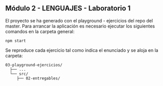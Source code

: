 ## Módulo 2 - LENGUAJES - Laboratorio 1

El proyecto se ha generado con el playground - ejercicios del repo del master.
Para arrancar la aplicación es necesario ejecutar los siguientes comandos en la carpeta general:

```
npm start
```

Se reproduce cada ejercicio tal como indica el enunciado y se aloja en la carpeta:

```
03-playground-ejercicios/
  ├── ...
  └── src/
     ├── 02-entregables/
```